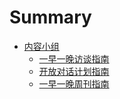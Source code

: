 # Summary

* [内容小组](content/content.md)
	* [一早一晚访谈指南](content/interview.md)
	* [开放对话计划指南](content/open-talk.md)
	* [一早一晚周刊指南](content/weekly.md)